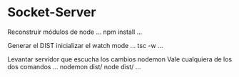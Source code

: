 # Socket-Server

Reconstruir módulos de node
...
npm install
...

Generar el DIST inicializar el watch mode
...
tsc -w
...

Levantar servidor que escucha los cambios nodemon
Vale cualquiera de los dos comandos
...
nodemon dist/
node dist/
...
